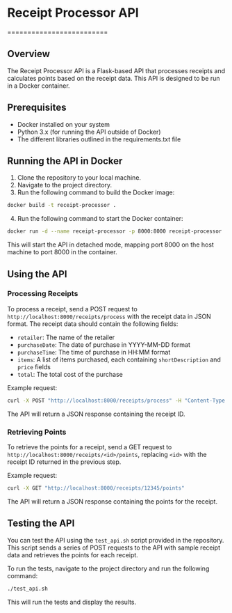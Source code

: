 # Receipt Processor API

=========================

## Overview

The Receipt Processor API is a Flask-based API that processes receipts and calculates points based on the receipt data. This API is designed to be run in a Docker container.

## Prerequisites

- Docker installed on your system
- Python 3.x (for running the API outside of Docker)
- The different libraries outlined in the requirements.txt file

## Running the API in Docker

1. Clone the repository to your local machine.
2. Navigate to the project directory.
3. Run the following command to build the Docker image:

```bash
docker build -t receipt-processor .
```

4. Run the following command to start the Docker container:

```bash
docker run -d --name receipt-processor -p 8000:8000 receipt-processor
```

This will start the API in detached mode, mapping port 8000 on the host machine to port 8000 in the container.

## Using the API

### Processing Receipts

To process a receipt, send a POST request to `http://localhost:8000/receipts/process` with the receipt data in JSON format. The receipt data should contain the following fields:

- `retailer`: The name of the retailer
- `purchaseDate`: The date of purchase in YYYY-MM-DD format
- `purchaseTime`: The time of purchase in HH:MM format
- `items`: A list of items purchased, each containing `shortDescription` and `price` fields
- `total`: The total cost of the purchase

Example request:

```bash
curl -X POST "http://localhost:8000/receipts/process" -H "Content-Type: application/json" -d '{"retailer": "Target", "purchaseDate": "2022-01-01", "purchaseTime": "13:01", "items": [{"shortDescription": "Mountain Dew 12PK", "price": "6.49"}], "total": "6.49"}'
```

The API will return a JSON response containing the receipt ID.

### Retrieving Points

To retrieve the points for a receipt, send a GET request to `http://localhost:8000/receipts/<id>/points`, replacing `<id>` with the receipt ID returned in the previous step.

Example request:

```bash
curl -X GET "http://localhost:8000/receipts/12345/points"
```

The API will return a JSON response containing the points for the receipt.

## Testing the API

You can test the API using the `test_api.sh` script provided in the repository. This script sends a series of POST requests to the API with sample receipt data and retrieves the points for each receipt.

To run the tests, navigate to the project directory and run the following command:

```bash
./test_api.sh
```

This will run the tests and display the results.
